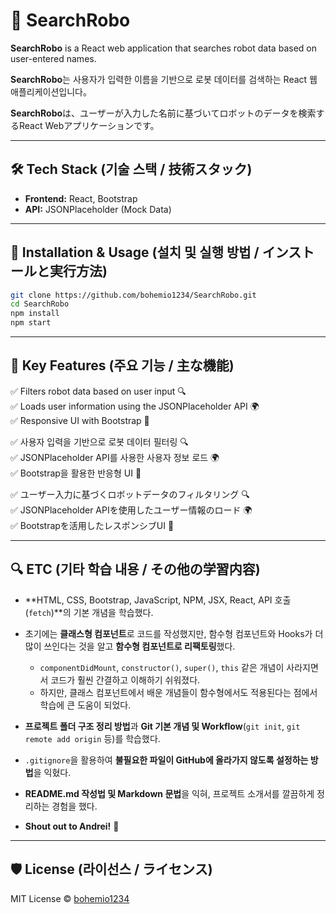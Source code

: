 # 🤖 SearchRobo

**SearchRobo** is a React web application that searches robot data based on user-entered names.

**SearchRobo**는 사용자가 입력한 이름을 기반으로 로봇 데이터를 검색하는 React 웹 애플리케이션입니다。

**SearchRobo**は、ユーザーが入力した名前に基づいてロボットのデータを検索するReact Webアプリケーションです。

---

## 🛠 Tech Stack (기술 스택 / 技術スタック)

- **Frontend:** React, Bootstrap
- **API:** JSONPlaceholder (Mock Data)

---

## 🚀 Installation & Usage (설치 및 실행 방법 / インストールと実行方法)

```sh
git clone https://github.com/bohemio1234/SearchRobo.git
cd SearchRobo
npm install
npm start
```

---

## 📌 Key Features (주요 기능 / 主な機能)

✅ Filters robot data based on user input 🔍  
✅ Loads user information using the JSONPlaceholder API 🌍  
✅ Responsive UI with Bootstrap 🎨

✅ 사용자 입력을 기반으로 로봇 데이터 필터링 🔍  
✅ JSONPlaceholder API를 사용한 사용자 정보 로드 🌍  
✅ Bootstrap을 활용한 반응형 UI 🎨

✅ ユーザー入力に基づくロボットデータのフィルタリング 🔍  
✅ JSONPlaceholder APIを使用したユーザー情報のロード 🌍  
✅ Bootstrapを活用したレスポンシブUI 🎨

---

## 🔍 ETC (기타 학습 내용 / その他の学習内容)

- **HTML, CSS, Bootstrap, JavaScript, NPM, JSX, React, API 호출(`fetch`)**의 기본 개념을 학습했다.

- 초기에는 **클래스형 컴포넌트**로 코드를 작성했지만, 함수형 컴포넌트와 Hooks가 더 많이 쓰인다는 것을 알고 **함수형 컴포넌트로 리팩토링**했다.

  - `componentDidMount`, `constructor()`, `super()`, `this` 같은 개념이 사라지면서 코드가 훨씬 간결하고 이해하기 쉬워졌다.
  - 하지만, 클래스 컴포넌트에서 배운 개념들이 함수형에서도 적용된다는 점에서 학습에 큰 도움이 되었다.

- **프로젝트 폴더 구조 정리 방법**과 **Git 기본 개념 및 Workflow**(`git init`, `git remote add origin` 등)를 학습했다.

- `.gitignore`을 활용하여 **불필요한 파일이 GitHub에 올라가지 않도록 설정하는 방법**을 익혔다.

- **README.md 작성법 및 Markdown 문법**을 익혀, 프로젝트 소개서를 깔끔하게 정리하는 경험을 했다.

- **Shout out to Andrei!** 🎉

---

## 🛡 License (라이선스 / ライセンス)

MIT License © [bohemio1234](https://github.com/bohemio1234)

